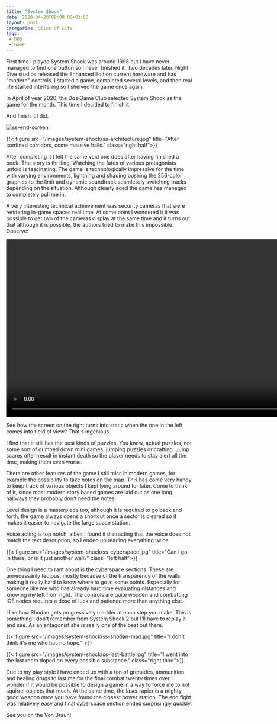 ```yaml
---
title: "System Shock"
date: 2020-04-28T08:00:00+02:00
layout: post
categories: Slice of Life
tags:
 - DOS
 - Game
---
```


First time I played System Shock was around 1998 but I have never managed to find one button so I never finished it. Two decades later, Night Dive studios released the Enhanced Edition current hardware and has "modern" controls. I started a game, completed several levels, and then real life started interfering so I shelved the game once again.

In April of year 2020, the Dos Game Club selected System Shock as the game for the month. This time I decided to finish it.

And finish it I did.

![ss-end-screen]

{{< figure src="/images/system-shock/ss-architecture.jpg" title="After confined corridors, come massive halls." class="right half">}}

After completing it I felt the same void one does after having finished a book. The story is thrilling. Watching the fates of various protagonists unfold is fascinating. The game is technologically impressive for the time with varying environments, lightning and shading pushing the 256-color graphics to the limit and dynamic soundtrack seamlessly switching tracks depending on the situation. Although clearly aged the game has managed to completely pull me in.

<c-clear/>

A very interesting technical achievement was security cameras that were rendering in-game spaces real time. At some point I wondered it it was possible to get two of the cameras display at the same time and it turns out that although it is possible, the authors tried to make this impossible. Observe:

<video autoplay loop width="960">
  <source src="/images/system-shock/ss-cameras-switch.mp4" type="video/mp4">
</video>

See how the screen on the right turns into static when the one in the left comes into field of view? That's ingenious.

I find that it still has the best kinds of puzzles. You know, actual puzzles, not some sort of dumbed down mini games, jumping puzzles or crafting. Jump scares often result in instant death so the player needs to stay alert all the time, making them even worse.

There are other features of the game I still miss in modern games, for example the possibility to take notes on the map. This has come very handy to keep track of various objects I kept lying around for later. Come to think of it, since most modern story based games are laid out as one long hallways they probably don't need the notes.

Level design is a masterpiece too, although it is required to go back and forth, the game always opens a shortcut once a sector is cleared so it makes it easier to navigate the large space station. 

Voice acting is top notch, albeit I found it distracting that the voice does not match the text description, so I ended up reading everything twice.

{{< figure src="/images/system-shock/ss-cyberspace.jpg" title="Can I go in there, or is it just another wall?" class="left half">}}

One thing I need to rant about is the cyberspace sections. These are unnecessarily tedious, mostly because of the transparency of the walls making it really hard to know where to go at some points. Especially for someone like me who has already hard time evaluating distances and knowing my left from right. The controls are quite wooden and combatting ICE nodes requires a dose of luck and patience more than anything else.

<c-clear/>

I like how Shodan gets progressively madder at each step you make. This is something I don't remember from System Shock 2 but I'll have to replay it and see. As an antagonist she is really one of the best out there.

{{< figure src="/images/system-shock/ss-shodan-mad.jpg" title="I don't think it's me who has no hope." >}}

{{< figure src="/images/system-shock/ss-last-battle.jpg" title="I went into the last room doped on every possible substance." class="right third">}}

Due to my play style I have ended up with a ton of grenades, ammunition and healing drugs to last me for the final combat twenty times over. I wonder if it would be possible to design a game in a way to force me to not squirrel objects that much. At the same time, the laser rapier is a mighty good weapon once you have found the closest power station. The end fight was relatively easy and final cyberspace section ended surprisingly quickly.

<c-clear/>

See you on the Von Braun!

[ss-end-screen]: /images/system-shock/ss-end-screen.jpg


